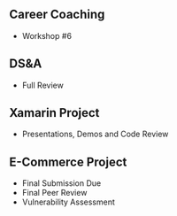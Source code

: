## Career Coaching

- Workshop #6

## DS&A

- Full Review


## Xamarin Project

- Presentations, Demos and Code Review

## E-Commerce Project

- Final Submission Due
- Final Peer Review
- Vulnerability Assessment
